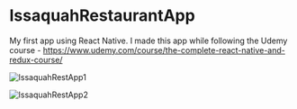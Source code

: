 # IssaquahRestaurantApp
My first app using React Native.
I made this app while following the Udemy course - https://www.udemy.com/course/the-complete-react-native-and-redux-course/



![IssaquahRestApp1](https://user-images.githubusercontent.com/66842621/110261139-d5c6d680-7f63-11eb-82b4-5b778e9d1fa4.PNG)



![IssaquahRestApp2](https://user-images.githubusercontent.com/66842621/110261141-d6f80380-7f63-11eb-8c00-bee3b345a638.PNG)


